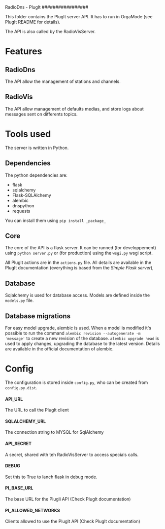 RadioDns - PlugIt
#################

This folder contains the PlugIt server API. It has to run in OrgaMode (see PlugIt README for details).

The API is also called by the RadioVisServer.

# Features

## RadioDns

The API allow the management of stations and channels.

## RadioVis

The API allow management of defaults medias, and store logs about messages sent on differents topics.

# Tools used

The server is written in Python.

## Dependencies

The python dependencies are:

* flask
* sqlalchemy
* Flask-SQLAlchemy
* alembic
* dnspython
* requests

You can install them using `pip install _package_`

## Core

The core of the API is a flask server. It can be runned (for developpement) using `python server.py` or (for production) using the `wsgi.py` wsgi script.

All PlugIt actions are in the `actions.py` file. All details are available in the PlugIt documentation (everything is based from the _Simple Flask server_),

## Database

Sqlalchemy is used for database access. Models are defined inside the `models.py` file.

## Database migrations

For easy model upgrade, alembic is used. When a model is modified it's possible to run the command `alembic revision --autogenerate -m 'message'` to create a new revision of the database. `alembic upgrade head` is used to apply changes, upgrading the database to the latest version. Details are available in the official documentation of alembic.

# Config

The configuration is stored inside `config.py`, who can be created from `config.py.dist`.

#### API_URL
The URL to call the PlugIt client

#### SQLALCHEMY_URL
The connection string to MYSQL for SqlAlchemy

#### API_SECRET
A secret, shared with teh RadioVisServer to access specials calls.

#### DEBUG
Set this to True to lanch flask in debug mode.

#### PI_BASE_URL
The base URL for the PlugIi API (Check PlugIt documentation)

#### PI_ALLOWED_NETWORKS
Clients allowed to use the PlugIt API (Check PlugIt documentation)
